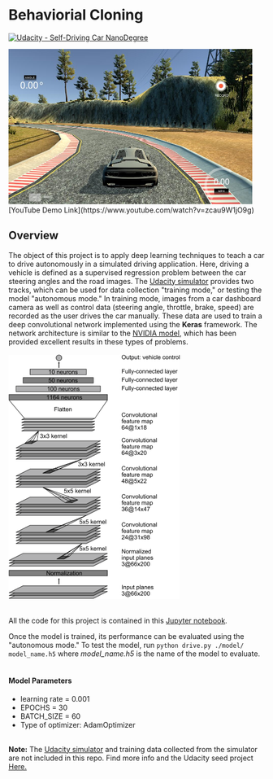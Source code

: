 # Behaviorial Cloning 

[![Udacity - Self-Driving Car NanoDegree](https://s3.amazonaws.com/udacity-sdc/github/shield-carnd.svg)](http://www.udacity.com/drive)



<img src="img/simulator.jpg" width="480" alt="Combined Image" />
[YouTube Demo Link](https://www.youtube.com/watch?v=zcau9W1jO9g)

Overview
---
The object of this project is to apply deep learning techniques to teach a car to drive autonomously in a simulated driving application. Here, driving a vehicle is defined as a supervised regression problem between the car steering angles and the road images. The [Udacity simulator](https://github.com/udacity/self-driving-car-sim)  provides two tracks, which can be used for data collection "training mode," or testing the model "autonomous mode." In training mode, images from a car dashboard camera as well as control data (steering angle, throttle, brake, speed) are recorded as the user drives the car manually. These data are used to train a deep convolutional network implemented using the **Keras** framework. The network architecture is similar to the [NVIDIA model](https://devblogs.nvidia.com/deep-learning-self-driving-cars/), which has been provided excellent results in these types of problems. 
<br></br>
<img src="img/cnn-architecture.png" height="480" alt="Combined Image" />
<br></br>

All the code for this project is contained in this [Jupyter notebook](./BehavioralCloning_Nvidia.ipynb). 


Once the model is trained, its performance can be evaluated using the "autonomous mode." To test the model, run ``python drive.py ./model/ model_name.h5``  where *model_name.h5* is the name of the model to evaluate. 
<br></br>
#### Model Parameters

* learning rate = 0.001
* EPOCHS = 30
* BATCH_SIZE = 60
* Type of optimizer: AdamOptimizer
<br></br>

**Note:** The  [Udacity simulator](https://github.com/udacity/self-driving-car-sim) and training data collected from the simulator are not  included in this repo. Find more info and the Udacity seed project  [Here.](https://github.com/udacity/CarND-Behavioral-Cloning-P3)


